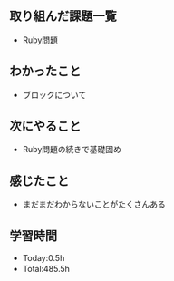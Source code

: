 ## 取り組んだ課題一覧
- Ruby問題

## わかったこと
- ブロックについて

## 次にやること
- Ruby問題の続きで基礎固め

## 感じたこと
- まだまだわからないことがたくさんある
  
## 学習時間
- Today:0.5h
- Total:485.5h　 
 
